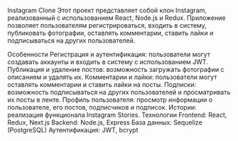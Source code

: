 Instagram Clone
Этот проект представляет собой клон Instagram, реализованный с использованием React, Node.js и Redux. Приложение позволяет пользователям регистрироваться, входить в систему, публиковать фотографии, оставлять комментарии, ставить лайки и подписываться на других пользователей.

Особенности
Регистрация и аутентификация: пользователи могут создавать аккаунты и входить в систему с использованием JWT.
Публикация и удаление постов: возможность загружать фотографии с описанием и удалять их.
Комментарии и лайки: пользователи могут оставлять комментарии и ставить лайки на посты.
Подписки: возможность подписываться на других пользователей и просматривать их посты в ленте.
Профиль пользователя: просмотр информации о пользователе, его постов, подписчиков и подписок.
Истории: реализация функционала Instagram Stories.
Технологии
Frontend: React, Redux, Next.js
Backend: Node.js, Express
База данных: Sequelize (PostgreSQL)
Аутентификация: JWT, bcrypt